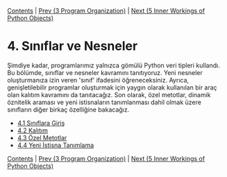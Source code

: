 [Contents](../Contents.md) \| [Prev (3 Program Organization)](../03_Program_organization/00_Overview.md) \| [Next (5 Inner Workings of Python Objects)](../05_Object_model/00_Overview.md)

# 4. Sınıflar ve Nesneler

Şimdiye kadar, programlarımız yalnızca gömülü Python veri tipleri kullandı.  Bu
bölümde, sınıflar ve nesneler kavramını tanıtıyoruz.  Yeni nesneler oluşturmanıza
izin veren 'sınıf' ifadesini öğreneceksiniz.  Ayrıca, genişletilebilir programlar 
oluşturmak için yaygın olarak kullanılan bir araç olan kalıtım kavramını da tanıtacağız.
Son olarak, özel metotlar, dinamik öznitelik araması ve yeni istisnaların tanımlanması 
dahil olmak üzere sınıfların diğer birkaç özelliğine bakacağız.


* [4.1 Sınıflara Giriş](01_Class.md)
* [4.2 Kalıtım](02_Inheritance.md)
* [4.3 Özel Metotlar](03_Special_methods.md)
* [4.4 Yeni İstisna Tanımlama](04_Defining_exceptions.md)

[Contents](../Contents.md) \| [Prev (3 Program Organization)](../03_Program_organization/00_Overview.md) \| [Next (5 Inner Workings of Python Objects)](../05_Object_model/00_Overview.md)